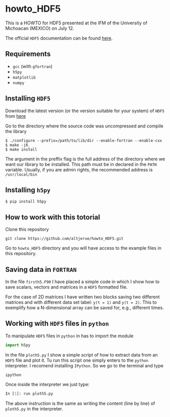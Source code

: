# howto_HDF5
This is a HOWTO for HDF5 presented at the IFM of the University of Michoacan (MEXICO) on July 12.

The official `HDF5` documentation can be found [here](https://portal.hdfgroup.org/display/HDF5/HDF5).

## Requirements

- `gcc` (with `gfortran`)
- `h5py`
- `matplotlib`
- `numpy`

## Installing `HDF5`

Download the latest version (or the version suitable for your system) of `HDF5` from [here](https://www.hdfgroup.org/downloads/hdf5/source-code/)

Go to the directory where the source code was uncompressed and compile the library

```
$ ./configure --prefix=/path/to/lib/dir --enable-fortran --enable-cxx
$ make -j6̨
$ make install
```

The argument in the preffix flag is the full address of the directory where we want our library to be installed. This path must be in declared in the `PATH` variable. Usually, if you are admin rights, the recommended address is `/usr/local/bin`


## Installing `h5py`

```shell
$ pip install h5py
```

## How to work with this totorial

Clone this repository

```shell
git clone https://github.com/altjerue/howto_HDF5.git
```

Go to `howto_HDF5` directory and you will have access to the example files in this repository.

## Saving data in `FORTRAN`

In the file `firsth5.F90` I have placed a simple code in which I show how to save scalars, vectors and matrices in a `HDF5` formatted file.

For the case of 2D matrices I have written two blocks saving two different matrices and with different data set label: `y(t = 1)` and `y(t = 2)`. This to exemplify how a N-dimensional array can be saved for, e.g., different times.

## Working with `HDF5` files in `python`

To manipulate `HDF5` files in `python` in has to import the module

```python
import h5py
```

In the file `ploth5.py` I show a simple script of how to extract data from an `HDF5` file and plot it. Tu run this script one simply enters to the `python` interpreter. I recomend installing `IPython`. So we go to the terminal and type

```shell
ipython
```

Once inside the interpreter we just type:

```python
In [1]: run ploth5.py
```

The above instruction is the same as writing the content (line by line) of `ploth5.py` in the interpreter.

